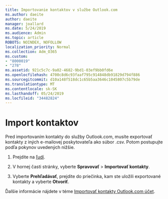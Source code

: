 ```yaml
---
title: Importovanie kontaktov v službe Outlook.com
ms.author: daeite
author: daeite
manager: joallard
ms.date: 5/24/2019
ms.audience: Admin
ms.topic: article
ROBOTS: NOINDEX, NOFOLLOW
localization_priority: Normal
ms.collection: Adm_O365
ms.custom:
- "8000019"
- "278"
ms.assetid: 921c5c7c-9a02-4682-9bd1-03ef9bb0fd6e
ms.openlocfilehash: 4700c8d6c93faaf795c914848db91829d794f886
ms.sourcegitcommit: d10a148f518dc1c65b5aa3646c1045807c5b79de
ms.translationtype: MT
ms.contentlocale: sk-SK
ms.lasthandoff: 05/24/2019
ms.locfileid: "34482824"
---
```

# <a name="import-contacts"></a>Import kontaktov

Pred importovaním kontakty do služby Outlook.com, musíte exportovať kontakty z iných e-mailovej poskytovateľa ako súbor .csv. Potom postupujte podľa pokynov uvedených nižšie.
  
1. Prejdite na [ľudí](https://outlook.live.com/people/).

2. V hornej časti stránky, vyberte **Spravovať** \> **Importovať kontakty**.

3. Vyberte **Prehľadávať**, prejdite do priečinka, kam ste uložili exportované kontakty a vyberte **Otvoriť**.

Ďalšie informácie nájdete v téme [Importovať kontakty Outlook.com účet](https://go.microsoft.com/fwlink/p/?linkid=873136).